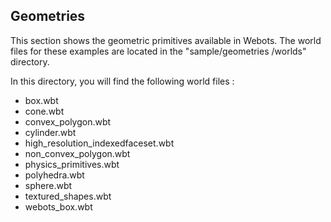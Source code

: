 ## Geometries

This section shows the geometric primitives available in Webots. The world files
for these examples are located in the "sample/geometries /worlds" directory.

In this directory, you will find the following world files :

- box.wbt
- cone.wbt
- convex\_polygon.wbt
- cylinder.wbt
- high\_resolution\_indexedfaceset.wbt
- non\_convex\_polygon.wbt
- physics\_primitives.wbt
- polyhedra.wbt
- sphere.wbt
- textured\_shapes.wbt
- webots\_box.wbt

